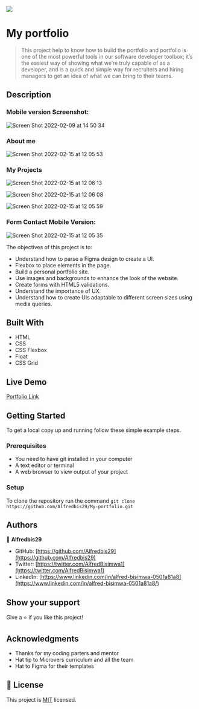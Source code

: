 ![](https://img.shields.io/badge/Microverse-blueviolet)

# My portfolio

> This project help to know how to build the portfolio and portfolio is one of the most powerful tools in our software developer toolbox; it’s the easiest way of showing what we’re truly capable of as a developer, and is a quick and simple way for recruiters and hiring managers to get an idea of what we can bring to their teams.

## Description

### Mobile version Screenshot:

![Screen Shot 2022-02-09 at 14 50 34](https://user-images.githubusercontent.com/88894525/153207280-5f162553-1fd9-4f4b-9a71-8a84ef6dcad0.png)

### About me

![Screen Shot 2022-02-15 at 12 05 53](https://user-images.githubusercontent.com/88894525/154039941-3015333f-9762-4a2a-aa83-03d95003f908.png)

### My Projects

![Screen Shot 2022-02-15 at 12 06 13](https://user-images.githubusercontent.com/88894525/154040119-218cee8b-a5b8-42e9-9d51-0625aef975a1.png)

![Screen Shot 2022-02-15 at 12 06 08](https://user-images.githubusercontent.com/88894525/154040254-3d86a4a9-e75e-4bc8-b1b3-fd44a4027cf8.png)

![Screen Shot 2022-02-15 at 12 05 59](https://user-images.githubusercontent.com/88894525/154040349-3f1ae1fe-3bca-471e-b508-b82f0c12c919.png)

### Form Contact Mobile Version:

![Screen Shot 2022-02-15 at 12 05 35](https://user-images.githubusercontent.com/88894525/154040460-cc1e8cd0-2019-44ab-acb0-f244de3fe163.png)

The objectives of this project is to:

- Understand how to parse a Figma design to create a UI.
- Flexbox to place elements in the page.
- Build a personal portfolio site.
- Use images and backgrounds to enhance the look of the website.
- Create forms with HTML5 validations.
- Understand the importance of UX.
- Understand how to create UIs adaptable to different screen sizes using media queries.

## Built With

- HTML
- CSS
- CSS Flexbox
- Float
- CSS Grid

## Live Demo

[Portfolio Link](https://alfredbis29.github.io/My-portfolio/)

## Getting Started

To get a local copy up and running follow these simple example steps.

### Prerequisites

- You need to have git installed in your computer
- A text editor or terminal
- A web browser to view output of your project

### Setup

To clone the repository run the command `git clone https://github.com/Alfredbis29/My-portfolio.git`

## Authors

👤 **Alfredbis29**

- GitHub: [https://github.com/Alfredbis29](https://github.com/Alfredbis29)
- Twitter: [https://twitter.com/AlfredBisimwa1](https://twitter.com/AlfredBisimwa1)
- LinkedIn: [https://www.linkedin.com/in/alfred-bisimwa-0501a81a8](https://www.linkedin.com/in/alfred-bisimwa-0501a81a8/)

## Show your support

Give a ⭐️ if you like this project!

## Acknowledgments

- Thanks for my coding parters and mentor
- Hat tip to Microvers curriculum and all the team
- Hat to Figma for their templates

## 📝 License

This project is [MIT](./MIT.md) licensed.
